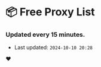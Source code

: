 # :package: Free Proxy List
### Updated every 15 minutes.

- Last updated: `2024-10-10 20:28`

:heart:
